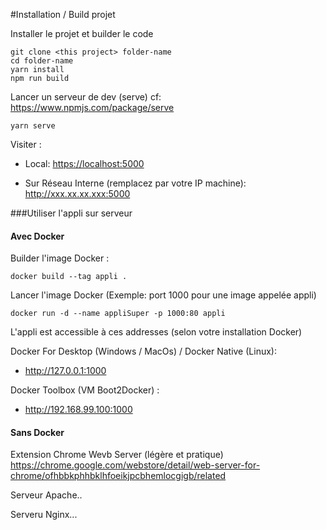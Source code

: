 #Installation / Build projet

Installer le projet et builder le code

    git clone <this project> folder-name
    cd folder-name
    yarn install
    npm run build

Lancer un serveur de dev (serve) cf: https://www.npmjs.com/package/serve

    yarn serve

Visiter :
 - Local:  <a href="https://localhost:5000">https://localhost:5000</a>
 
 - Sur Réseau Interne (remplacez par votre IP machine): http://xxx.xx.xx.xxx:5000

###Utiliser l'appli sur serveur

#### Avec Docker

Builder l'image Docker :

    docker build --tag appli .
    
Lancer l'image Docker (Exemple: port 1000 pour une image appelée appli)

    docker run -d --name appliSuper -p 1000:80 appli
    
L'appli est accessible à ces addresses (selon votre installation Docker)

Docker For Desktop (Windows / MacOs) / Docker Native (Linux): 
- <a href="http://127.0.0.1:1000">http://127.0.0.1:1000</a>

Docker Toolbox (VM Boot2Docker) : 
- <a href="http://192.168.99.100:1000">http://192.168.99.100:1000</a>

#### Sans Docker

Extension Chrome Wevb Server (légère et pratique)
https://chrome.google.com/webstore/detail/web-server-for-chrome/ofhbbkphhbklhfoeikjpcbhemlocgigb/related

Serveur Apache.. 

Serveru Nginx...